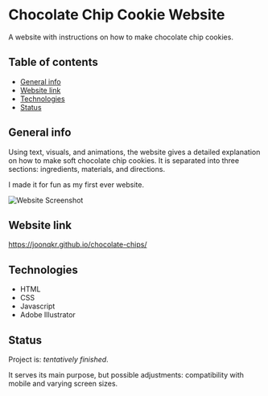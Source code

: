 # Chocolate Chip Cookie Website
A website with instructions on how to make chocolate chip cookies.

## Table of contents
* [General info](#general-info)
* [Website link](#website-link)
* [Technologies](#technologies)
* [Status](#status)

## General info
Using text, visuals, and animations, the website gives a detailed explanation on
how to make soft chocolate chip cookies. It is separated into three sections: ingredients,
materials, and directions.

I made it for fun as my first ever website.

![Website Screenshot](./img/website_screenshot.png)

## Website link
https://joonqkr.github.io/chocolate-chips/

## Technologies
* HTML
* CSS
* Javascript
* Adobe Illustrator

## Status
Project is: _tentatively finished_.

It serves its main purpose, but possible adjustments: compatibility with mobile and varying screen sizes.
